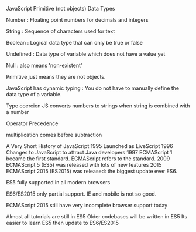 JavaScript Primitive (not objects) Data Types

Number : Floating point numbers for decimals and integers

String : Sequence of characters used for text

Boolean : Logical data type that can only be true or false

Undefined : Data type of variable which does not have a value yet

Null : also means 'non-existent'

Primitive just means they are not objects.

JavaScript has dynamic typing : You do not have to manually define the data type of a variable.

Type coercion JS
converts numbers to strings when string is combined with a number

Operator Precedence

multiplication comes before subtraction

A Very Short History of JavaScript
1995 Launched as LiveScript
1996 Changes to JavaScript to attract Java developers
1997 ECMAScript 1 became the first standard. ECMAScript refers to the standard.
2009 ECMAScript 5 (ES5) was released with lots of new features
2015 ECMAScript 2015 (ES2015) was released: the biggest update ever ES6.

ES5 fully supported in all modern browsers

ES6/ES2015 only partial support. IE and mobile is not so good.

ECMAScript 2015 still have very incomplete browser support today

Almost all tutorials are still in ES5
Older codebases will be written in ES5
Its easier to learn ES5 then update to ES6/ES2015
